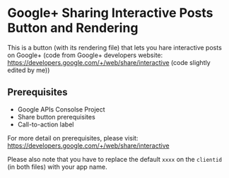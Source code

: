 # Google+ Sharing Interactive Posts Button and Rendering
This is a button (with its rendering file) that lets you hare interactive posts on Google+ (code from Google+ developers website: https://developers.google.com/+/web/share/interactive (code slightly edited by me))

## Prerequisites

- Google APIs Consolse Project
- Share button prerequisites
- Call-to-action label

For more detail on prerequisites, please visit: https://developers.google.com/+/web/share/interactive

Please also note that you have to replace the default `xxxx` on the `clientid` (in both files) with your app name.
